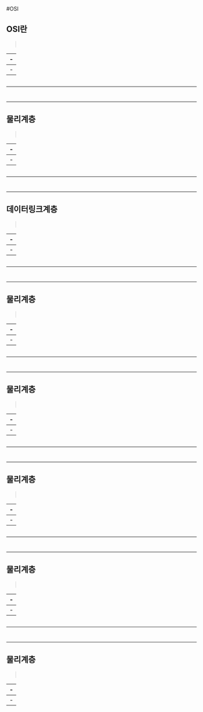 #OSI

OSI란
---
> <br>

|-|
|-|
|-|

```

```

---
#
---

물리계층
---
> <br>

|-|
|-|
|-|

```

```

---
#
---

데이터링크계층
---
> <br>

|-|
|-|
|-|

```

```

---
#
---

물리계층
---
> <br>

|-|
|-|
|-|

```

```

---
#
---

물리계층
---
> <br>

|-|
|-|
|-|

```

```

---
#
---

물리계층
---
> <br>

|-|
|-|
|-|

```

```

---
#
---

물리계층
---
> <br>

|-|
|-|
|-|

```

```

---
#
---

물리계층
---
> <br>

|-|
|-|
|-|

```

```
